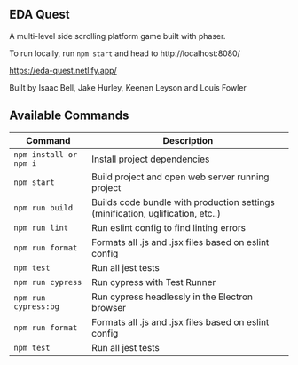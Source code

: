 ## EDA Quest

A multi-level side scrolling platform game built with phaser.

To run locally, run `npm start` and head to http://localhost:8080/

https://eda-quest.netlify.app/

Built by Isaac Bell, Jake Hurley, Keenen Leyson and Louis Fowler


## Available Commands

| Command | Description |
|---------|-------------|
| `npm install or npm i` | Install project dependencies |
| `npm start` | Build project and open web server running project |
| `npm run build` | Builds code bundle with production settings (minification, uglification, etc..) |
| `npm run lint` | Run eslint config to find linting errors|
| `npm run format` | Formats all .js and .jsx files based on eslint config |
| `npm test` | Run all jest tests |
| `npm run cypress` | Run cypress with Test Runner |
| `npm run cypress:bg` | Run cypress headlessly in the Electron browser |
| `npm run format` | Formats all .js and .jsx files based on eslint config|
| `npm test` | Run all jest tests |

